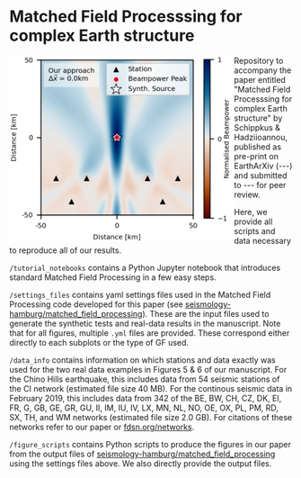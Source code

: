 # Matched Field Processsing for complex Earth structure

<img align="left" src="assets/mfp.png" width="400px">

Repository to accompany the paper entitled "Matched Field Processsing for complex Earth structure" by Schippkus & Hadziioannou, published as pre-print on EarthArXiv (---) and submitted to --- for peer review.

Here, we provide all scripts and data necessary to reproduce all of our results.

`/tutorial_notebooks` contains a Python Jupyter notebook that introduces standard Matched Field Processing in a few easy steps.

`/settings_files` contains yaml settings files used in the Matched Field Processing code developed for this paper (see [seismology-hamburg/matched_field_processing](https://github.com/seismology-hamburg/matched_field_processing)). These are the input files used to generate the synthetic tests and real-data results in the manuscript. Note that for all figures, multiple `.yml` files are provided. These correspond either directly to each subplots or the type of GF used.

`/data_info` contains information on which stations and data exactly was used for the two real data examples in Figures 5 & 6 of our manuscript. For the Chino Hills earthquake, this includes data from 54 seismic stations of the CI network (estimated file size 40 MB). For the continous seismic data in February 2019, this includes data from 342 of the BE, BW, CH, CZ, DK, EI, FR, G, GB, GE, GR, GU, II, IM, IU, IV, LX, MN, NL, NO, OE, OX, PL, PM, RD, SX, TH, and WM networks (estimated file size 2.0 GB). For citations of these networks refer to our paper or [fdsn.org/networks](https://fdsn.org/networks).

`/figure_scripts` contains Python scripts to produce the figures in our paper from the output files of [seismology-hamburg/matched_field_processing](https://github.com/seismology-hamburg/matched_field_processing) using the settings files above. We also directly provide the output files.
